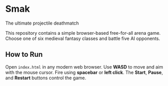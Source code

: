 # Smak
The ultimate projectile deathmatch

This repository contains a simple browser-based free-for-all arena game.
Choose one of six medieval fantasy classes and battle five AI opponents.

## How to Run

Open `index.html` in any modern web browser. Use **WASD** to move and
aim with the mouse cursor. Fire using **spacebar** or **left click**.
The **Start**, **Pause**, and **Restart** buttons control the game.
